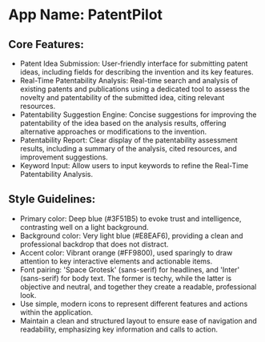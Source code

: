 # **App Name**: PatentPilot

## Core Features:

- Patent Idea Submission: User-friendly interface for submitting patent ideas, including fields for describing the invention and its key features.
- Real-Time Patentability Analysis: Real-time search and analysis of existing patents and publications using a dedicated tool to assess the novelty and patentability of the submitted idea, citing relevant resources.
- Patentability Suggestion Engine: Concise suggestions for improving the patentability of the idea based on the analysis results, offering alternative approaches or modifications to the invention.
- Patentability Report: Clear display of the patentability assessment results, including a summary of the analysis, cited resources, and improvement suggestions.
- Keyword Input: Allow users to input keywords to refine the Real-Time Patentability Analysis.

## Style Guidelines:

- Primary color: Deep blue (#3F51B5) to evoke trust and intelligence, contrasting well on a light background.
- Background color: Very light blue (#E8EAF6), providing a clean and professional backdrop that does not distract.
- Accent color: Vibrant orange (#FF9800), used sparingly to draw attention to key interactive elements and actionable items.
- Font pairing: 'Space Grotesk' (sans-serif) for headlines, and 'Inter' (sans-serif) for body text. The former is techy, while the latter is objective and neutral, and together they create a readable, professional look.
- Use simple, modern icons to represent different features and actions within the application.
- Maintain a clean and structured layout to ensure ease of navigation and readability, emphasizing key information and calls to action.